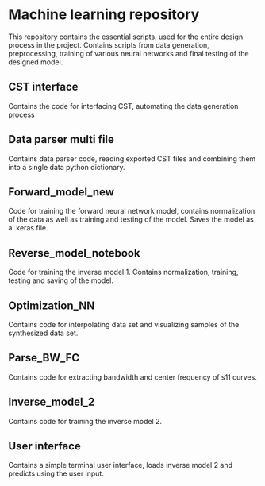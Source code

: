 # Machine learning repository
This repository contains the essential scripts, used for the entire design process in the project. Contains scripts from data generation, preprocessing, training of various neural networks and final testing of the designed model.

## CST interface
Contains the code for interfacing CST, automating the data generation process

## Data parser multi file
Contains data parser code, reading exported CST files and combining them into a single data python dictionary.

## Forward_model_new
Code for training the forward neural network model, contains normalization of the data as well as training and testing of the model. Saves the model as a .keras file.

## Reverse_model_notebook
Code for training the inverse model 1. Contains normalization, training, testing and saving of the model.

## Optimization_NN
Contains code for interpolating data set and visualizing samples of the synthesized data set.

## Parse_BW_FC
Contains code for extracting bandwidth and center frequency of s11 curves.

## Inverse_model_2
Contains code for training the inverse model 2.

## User interface
Contains a simple terminal user interface, loads inverse model 2 and predicts using the user input.